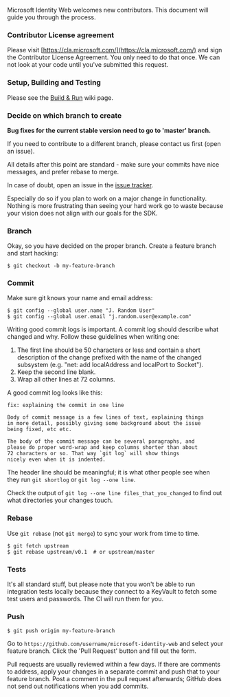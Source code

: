 Microsoft Identity Web welcomes new contributors. This document will guide you
through the process.

### Contributor License agreement

Please visit [https://cla.microsoft.com/](https://cla.microsoft.com/) and sign the Contributor License
Agreement.  You only need to do that once. We can not look at your code until you've submitted this request.

### Setup, Building and Testing

Please see the [Build & Run](build-and-test) wiki page.

### Decide on which branch to create

**Bug fixes for the current stable version need to go to 'master' branch.**

If you need to contribute to a different branch, please contact us first (open an issue).

All details after this point are standard - make sure your commits have nice messages, and prefer rebase to merge.

In case of doubt, open an issue in the [issue tracker](https://github.com/AzureAD/microsoft-identity-web/issues/new/choose).

Especially do so if you plan to work on a major change in functionality.  Nothing is more
frustrating than seeing your hard work go to waste because your vision
does not align with our goals for the SDK.

### Branch

Okay, so you have decided on the proper branch.  Create a feature branch
and start hacking:

```
$ git checkout -b my-feature-branch 
```

### Commit

Make sure git knows your name and email address:

```
$ git config --global user.name "J. Random User"
$ git config --global user.email "j.random.user@example.com"
```

Writing good commit logs is important.  A commit log should describe what
changed and why.  Follow these guidelines when writing one:

1. The first line should be 50 characters or less and contain a short
   description of the change prefixed with the name of the changed
   subsystem (e.g. "net: add localAddress and localPort to Socket").
2. Keep the second line blank.
3. Wrap all other lines at 72 columns.

A good commit log looks like this:

```
fix: explaining the commit in one line

Body of commit message is a few lines of text, explaining things
in more detail, possibly giving some background about the issue
being fixed, etc etc.

The body of the commit message can be several paragraphs, and
please do proper word-wrap and keep columns shorter than about
72 characters or so. That way `git log` will show things
nicely even when it is indented.
```

The header line should be meaningful; it is what other people see when they
run `git shortlog` or `git log --one line`.

Check the output of `git log --one line files_that_you_changed` to find out
what directories your changes touch.

### Rebase

Use `git rebase` (not `git merge`) to sync your work from time to time.

```
$ git fetch upstream
$ git rebase upstream/v0.1  # or upstream/master
```

### Tests

It's all standard stuff, but please note that you won't be able to run integration tests locally because they connect to a KeyVault to fetch some test users and passwords. The CI will run them for you.

### Push

```
$ git push origin my-feature-branch
```

Go to `https://github.com/username/microsoft-identity-web` and select your feature branch.  Click
the 'Pull Request' button and fill out the form.

Pull requests are usually reviewed within a few days.  If there are comments
to address, apply your changes in a separate commit and push that to your
feature branch.  Post a comment in the pull request afterwards; GitHub does
not send out notifications when you add commits.

[on GitHub]: https://github.com/AzureAD/microsoft-identity-web
[issue tracker]: https://github.com/AzureAD/microsoft-identity-web/issues